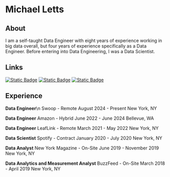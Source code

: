 # Michael Letts

## About

I am a self-taught Data Engineer with eight years of experience working in big data overall, but four years of experience specifically as a Data Engineer. Before entering into Data Engineering, I was a Data Scientist. 

## Links
[![Static Badge](https://img.shields.io/badge/PyPI-yellow?logo=pypi)](https://pypi.org/user/lettsmt/)
[![Static Badge](https://img.shields.io/badge/Github-black?logo=github)](https://github.com/michaelthomasletts)
[![Static Badge](https://img.shields.io/badge/LinkedIn-blue?logo=linkedin)](https://www.linkedin.com/in/lettsmichael/)

## Experience

**Data Engineer**\n
Swoop - Remote
August 2024 - Present
New York, NY

**Data Engineer**
Amazon - Hybrid
June 2022 - June 2024
Bellevue, WA

**Data Engineer**
LeafLink - Remote
March 2021 - May 2022
New York, NY

**Data Scientist**
Spotify - Contract
January 2020 - July 2020
New York, NY

**Data Analyst**
New York Magazine - On-Site
June 2019 - November 2019
New York, NY

**Data Analytics and Measurement Analyst**
BuzzFeed - On-Site
March 2018 - April 2019
New York, NY
